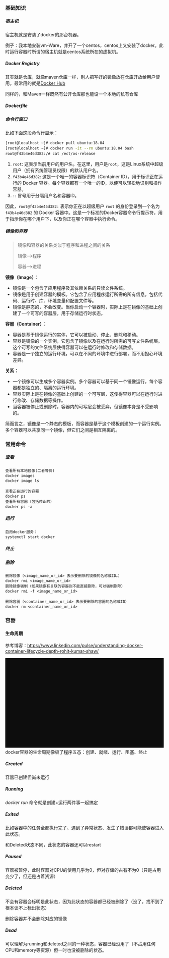 ### 基础知识

##### 宿主机

宿主机就是安装了docker的那台机器。

例子：我本地安装vm-Ware，并开了一个centos，centos上又安装了docker。此时运行容器时所谓的宿主机就是centos系统所在的虚拟机。

##### Docker Registry

其实就是仓库，就像maven仓库一样，别人把写好的镜像放在仓库开放给用户使用。最常用的就是[Docker Hub](https://hub.docker.com/search?q=&type=image)

同样的，和Maven一样既然有公开仓库那也能设一个本地的私有仓库



##### Dockerfile



##### 命令行窗口

比如下面这段命令行显示：

```bash
[root@localhost ~]# docker pull ubuntu:18.04
[root@localhost ~]# docker run -it --rm ubuntu:18.04 bash
root@f43b4e46d382:/# cat /ect/os-release
```

1. `root`: 这表示当前用户的用户名。在这里，用户是`root`，这是Linux系统中超级用户（拥有系统管理员权限）的默认用户名。
2. `f43b4e46d382`: 这是一个唯一的容器标识符（Container ID），用于标识正在运行的 Docker 容器。每个容器都有一个唯一的ID，以便可以轻松地识别和操作容器。
3. `:`: 冒号用于分隔用户名和容器ID。

因此，`root@f43b4e46d382:` 表示你正在以超级用户 `root` 的身份登录到一个名为 `f43b4e46d382` 的 Docker 容器中。这是一个标准的Docker容器命令行提示符，用于指示你在哪个用户下，以及你正在哪个容器中执行命令。



##### 镜像和容器

> 镜像和容器的关系类似于程序和进程之间的关系
>
> 镜像-->程序
>
> 容器-->进程

**镜像（Image）：**

- 镜像是一个包含了应用程序及其依赖关系的只读文件系统。
- 镜像是用于创建容器的模板。它包含了应用程序运行所需的所有信息，包括代码、运行时、库、环境变量和配置文件等。
- 镜像是静态的，不会改变。当你启动一个容器时，实际上是在镜像的基础上创建了一个可写的容器层，用于存储运行时状态。

**容器（Container）：**

- 容器是基于镜像运行的实体，它可以被启动、停止、删除和移动。
- 容器是镜像的一个实例，它包含了镜像以及在运行时所需的可写文件系统层。这个可写的文件系统层使得容器可以在运行时修改和存储数据。
- 容器是一个独立的运行环境，可以在不同的环境中进行部署，而不用担心环境差异。

**关系：**

- 一个镜像可以生成多个容器实例。多个容器可以基于同一个镜像运行，每个容器都是独立的、隔离的运行环境。
- 容器实际上是在镜像的基础上创建的一个可写层，这使得容器可以在运行时进行修改、存储数据等操作。
- 当容器被停止或删除时，容器内的可写层会被丢弃，但镜像本身是不受影响的。

简而言之，镜像是一个静态的模板，而容器是基于这个模板创建的一个运行实例。多个容器可以共享同一个镜像，但它们之间是相互隔离的。



### 常用命令

##### 查看

```shell
查看所有本地镜像(二者等价)
docker images
docker image ls	

查看正在运行的容器
docker ps
查看所有容器（包括停止的）
docker ps -a

```

##### 运行

```shell
启用docker服务：
systemctl start docker	

```

##### 终止





##### 删除

```shell
删除镜像（<image_name_or_id> 表示要删除的镜像的名称或ID。）
docker rmi <image_name_or_id>
删除镜像强制（如果镜像有关联的容器则不能直接删除，可以强制删除）
docker rmi -f <image_name_or_id>

删除容器（<container_name_or_id> 表示要删除的容器的名称或ID）
docker rm <container_name_or_id>

```







### 容器

#### 生命周期

参考博客：https://www.linkedin.com/pulse/understanding-docker-container-lifecycle-depth-rohit-kumar-shaw/

![](Docker笔记.assets/docker生命周期.gif)docker容器的生命周期像极了程序五态：创建、就绪、运行、阻塞、终止

##### Created

容器已创建但尚未运行

##### Running

*docker run* 命令就是创建+运行两件事一起搞定

##### Exited

比如容器中的任务全都执行完了、遇到了异常状态、发生了错误都可能使容器进入此状态。

和Deleted状态不同，此状态的容器还可以restart

##### Paused

容器被暂停，此时容器对CPU的使用几乎为0，但对存储的占有不为0（只是占用变少了，但还是占着资源）

##### Deleted

不会有容器会标明是此状态，因为此状态的容器都已经被删除了（没了，找不到了根本谈不上标出状态）

删除容器并不会删除对应的镜像

##### Dead

可以理解为running和deleted之间的一种状态，容器已经没用了（不占用任何CPU和memory等资源）但一时也没被删除的状态。

















